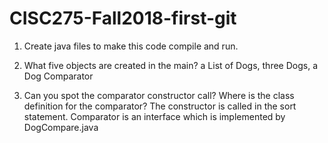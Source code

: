 # CISC275-Fall2018-first-git
1. Create java files to make this code compile and run.

2. What five objects are created in the main?
	a List of Dogs,
	three Dogs,
	a Dog Comparator

3. Can you spot the comparator constructor call? Where is the class definition for the comparator?
	The constructor is called in the sort statement.
	Comparator is an interface which is implemented by DogCompare.java
